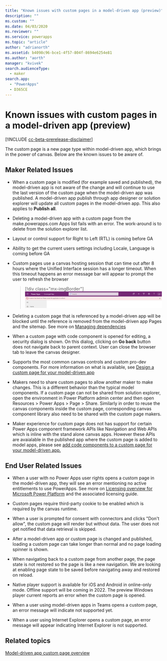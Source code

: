 ```yaml
---
title: "Known issues with custom pages in a model-driven app (preview)"
description: "" 
ms.custom: ""
ms.date: 04/03/2020
ms.reviewer: ""
ms.service: powerapps
ms.topic: "article"
author: "adrianorth"
ms.assetid: b4098c96-bce1-4f57-804f-8694e6254e81
ms.author: "aorth"
manager: "kvivek"
search.audienceType: 
  - maker
search.app: 
  - "PowerApps"
  - D365CE
---
```

# Known issues with custom pages in a model-driven app (preview)

[!INCLUDE [cc-beta-prerelease-disclaimer](../../includes/cc-beta-prerelease-disclaimer.md)]

The custom page is a new page type within model-driven app, which brings in the power of canvas.  Below are the known issues to be aware of.

## Maker Related Issues

* When a custom page is modified (for example saved and published), the model-driven app is not aware of the change and will continue to use the last version of the custom page when the model-driven app was published.  A model-driven app publish through app designer or solution explorer will update all custom pages in the model-driven app. This also applies to **Publish all**.

* Deleting a model-driven app with a custom page from the make.powerapps.com Apps list fails with an error.  The work-around is to delete from the solution explorer list.

* Layout or control support for Right to Left (RTL) is coming before GA

* Ability to get the current users settings including Locale, Language is coming before GA

* Custom pages use a canvas hosting session that can time out after 8 hours where the Unified Interface session has a longer timeout.  When this timeout happens an error message bar will appear to prompt the user to refresh the browser

  > [!div class="mx-imgBorder"]
  > ![Custom page session timeout app message bar error](media/model-app-page-overview/page-session-timeout-app-message-error.png "Custom page session timeout app message bar error")

* Deleting a custom page that is referenced by a model-driven app will be blocked until the reference is removed from the model-driven app Pages and the sitemap. See more on [Managing dependencies](/power-platform/alm/removing-dependencies)

* When a custom page with code component is opened for editing, a security dialog is shown.  On this dialog, clicking on **Go back** button does not navigate back to parent context.  User can close the browser tab to leave the canvas designer.  

* Supports the most common canvas controls and custom pro-dev components. For more information on what is available, see [Design a custom page for your model-driven app](design-page-for-model-app.md)

* Makers need to share custom pages to allow another maker to make changes.  This is a different behavior than the typical model components.  If a custom page can not be shared from solution explorer, open the environment in Power Platform admin center and then open Resources > Power Apps > Page > Share. Similarly in order to reuse the canvas components inside the custom page, corresponding canvas component library also need to be shared with the custom page makers. 

* Maker experience for custom page does not has support for certain Power Apps component framework APIs like Navigation and Web APIs which is inline with the stand alone canvas apps. However these APIs are avaialable in the published app where the custom page is added to model apps, please see [add code components to a custom page for your model-driven app.](/powerapps/maker/model-driven-apps/page-code-components) 


## End User Related Issues

* When a user with no Power Apps user rights opens a custom page in the model-driven app, they will see an error mentioning no active entitlements to use PowerApps.  See more on [Licensing overview for Microsoft Power Platform](/power-platform/admin/pricing-billing-skus) and the associated licensing guide. 

* Custom pages require third-party cookie to be enabled which is required by the canvas runtime.

* When a user is prompted for consent with connectors and clicks "Don't allow", the custom page will render but without data.  The user does not get notified that data retrieval is skipped.

* After a model-driven app or custom page is changed and published, loading a custom page can take longer than normal and no page loading spinner is shown.

* When navigating back to a custom page from another page, the page state is not restored so the page is like a new navigation.  We are looking at enabling page state to be saved before navigating away and restored on reload.

* Native player support is available for iOS and Android in online-only mode. Offline support will be coming in 2022.  The preview Windows player current reports an error when the custom page is opened.

* When a user using model-driven apps in Teams opens a custom page, an error message will indicate not supported yet.

* When a user using Internet Explorer opens a custom page, an error message will appear indicating Internet Explorer is not supported.

## Related topics

[Model-driven app custom page overview](model-app-page-overview.md)
